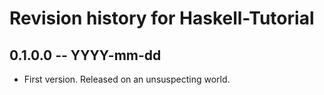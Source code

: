 # Revision history for Haskell-Tutorial

## 0.1.0.0 -- YYYY-mm-dd

* First version. Released on an unsuspecting world.
